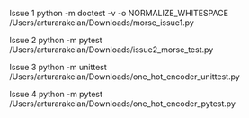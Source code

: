 Issue 1 
python -m doctest -v -o NORMALIZE_WHITESPACE /Users/arturarakelan/Downloads/morse_issue1.py

Issue 2
python -m pytest /Users/arturarakelan/Downloads/issue2_morse_test.py

Issue 3
python -m unittest /Users/arturarakelan/Downloads/one_hot_encoder_unittest.py

Issue 4 
python -m pytest /Users/arturarakelan/Downloads/one_hot_encoder_pytest.py
